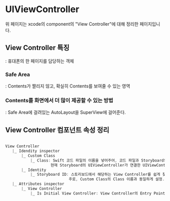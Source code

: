 # UIViewController
 위 페이지는 xcode의 component의 "View Controller"에 대해 정리한 페이지입니다.    
       
 ## View Controller 특징
 : 휴대폰의 한 페이지를 담당하는 객체      
 
 ### Safe Area
 : Contents가 짤리지 않고, 확실히 Contents를 보여줄 수 있는 영역     
 
 ### Contents를 화면에서 더 많이 제공할 수 있는 방법 
 : Safe Area에 걸려있는 AutoLayout을 SuperView에 걸어준다.       
       

 ## View Controller 컴포넌트 속성 정리
 ```swift

View Controller       
    |_ Idendity inspector     
        |_ Custom Class     
            |_ Class: Swift 코드 파일의 이름을 넣어주어, 코드 파일과 Storyboard의 View Controller를 연결   
                     현재 Storyboard의 UIViewController가 연결한 UIViewController 코드 파일을 대변한다.  
        |_ Identity     
            |_ Storyboard ID: 스토리보드에서 해당하는 View Controller를 쉽게 찾기 위해 ID 설정       
                             주로, Custom Class의 Class 이름과 동일하게 설정.      
    |_ Attributes inspector
        |_ View Controller 
            |_ Is Initial View Controller: View Controller의 Entry Point를 설정(시뮬 실행시 이 View Controller가 관리하는 화면부터 실행)
```

    



